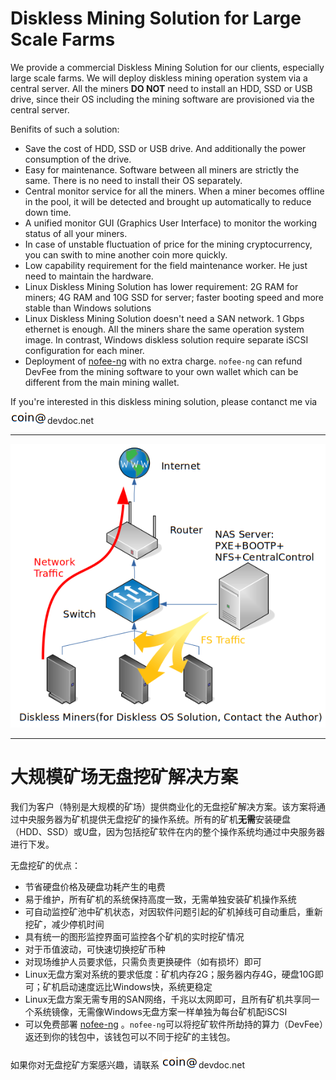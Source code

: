 
Diskless Mining Solution for Large Scale Farms
===

We provide a commercial Diskless Mining Solution for our clients, especially large scale farms. We will deploy diskless mining operation system via a central server. All the miners **DO NOT** need to install an HDD, SSD or USB drive, since their OS including the mining software are provisioned via the central server.

Benifits of such a solution:

+ Save the cost of HDD, SSD or USB drive. And additionally the power consumption of the drive.
+ Easy for maintenance. Software between all miners are strictly the same. There is no need to install their OS separately.
+ Central monitor service for all the miners. When a miner becomes offline in the pool, it will be detected and brought up automatically to reduce down time.
+ A unified monitor GUI (Graphics User Interface) to monitor the working status of all your miners.
+ In case of unstable fluctuation of price for the mining cryptocurrency, you can swith to mine another coin more quickly.
+ Low capability requirement for the field maintenance worker. He just need to maintain the hardware.
+ Linux Diskless Mining Solution has lower requirement: 2G RAM for miners; 4G RAM and 10G SSD for server; faster booting speed and more stable than Windows solutions
+ Linux Diskless Mining Solution doesn't need a SAN network. 1 Gbps ethernet is enough. All the miners share the same operation system image. In contrast, Windows diskless solution require separate iSCSI configuration for each miner.
+ Deployment of [nofee-ng](https://github.com/nofee-ng/) with no extra charge. `nofee-ng` can refund DevFee from the mining software to your own wallet which can be different from the main mining wallet.

If you're interested in this diskless mining solution, please contanct me via ![](contact.png)devdoc.net

---

![Diskless Topology](diskless.png)

---

大规模矿场无盘挖矿解决方案
===

我们为客户（特别是大规模的矿场）提供商业化的无盘挖矿解决方案。该方案将通过中央服务器为矿机提供无盘挖矿的操作系统。所有的矿机**无需**安装硬盘（HDD、SSD）或U盘，因为包括挖矿软件在内的整个操作系统均通过中央服务器进行下发。

无盘挖矿的优点：

+ 节省硬盘价格及硬盘功耗产生的电费
+ 易于维护，所有矿机的系统保持高度一致，无需单独安装矿机操作系统
+ 可自动监控矿池中矿机状态，对因软件问题引起的矿机掉线可自动重启，重新挖矿，减少停机时间
+ 具有统一的图形监控界面可监控各个矿机的实时挖矿情况
+ 对于币值波动，可快速切换挖矿币种
+ 对现场维护人员要求低，只需负责更换硬件（如有损坏）即可
+ Linux无盘方案对系统的要求低度：矿机内存2G；服务器内存4G，硬盘10G即可；矿机启动速度远比Windows快，系统更稳定
+ Linux无盘方案无需专用的SAN网络，千兆以太网即可，且所有矿机共享同一个系统镜像，无需像Windows无盘方案一样单独为每台矿机配iSCSI
+ 可以免费部署 [nofee-ng](https://github.com/nofee-ng/) 。`nofee-ng`可以将挖矿软件所劫持的算力（DevFee）返还到你的钱包中，该钱包可以不同于挖矿的主钱包。

如果你对无盘挖矿方案感兴趣，请联系 ![](contact.png)devdoc.net